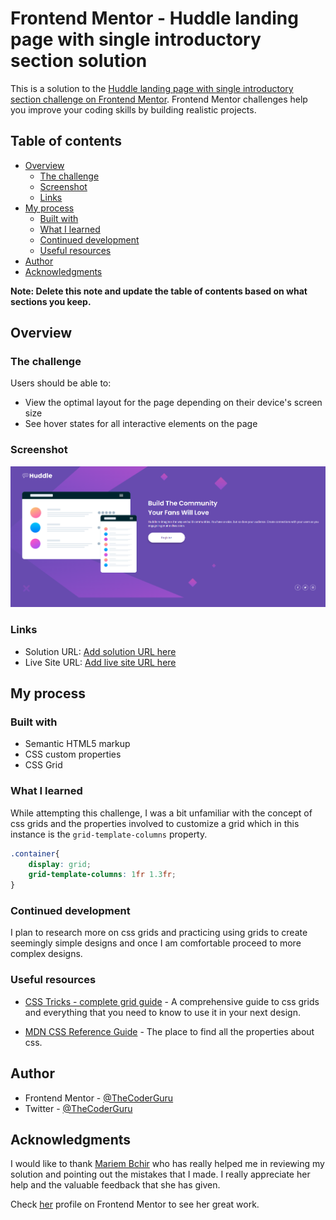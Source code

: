 # Frontend Mentor - Huddle landing page with single introductory section solution

This is a solution to the [Huddle landing page with single introductory section challenge on Frontend Mentor](https://www.frontendmentor.io/challenges/huddle-landing-page-with-a-single-introductory-section-B_2Wvxgi0). Frontend Mentor challenges help you improve your coding skills by building realistic projects. 

## Table of contents

- [Overview](#overview)
  - [The challenge](#the-challenge)
  - [Screenshot](#screenshot)
  - [Links](#links)
- [My process](#my-process)
  - [Built with](#built-with)
  - [What I learned](#what-i-learned)
  - [Continued development](#continued-development)
  - [Useful resources](#useful-resources)
- [Author](#author)
- [Acknowledgments](#acknowledgments)

**Note: Delete this note and update the table of contents based on what sections you keep.**

## Overview

### The challenge

Users should be able to:

- View the optimal layout for the page depending on their device's screen size
- See hover states for all interactive elements on the page

### Screenshot

![](./huddle-landing-page.png)


### Links

- Solution URL: [Add solution URL here](https://github.com/TheCoderGuru/huddle-landing-page-with-single-introductory-section)
- Live Site URL: [Add live site URL here](http://huddle-landing-page-five-omega.vercel.app/)

## My process

### Built with

- Semantic HTML5 markup
- CSS custom properties
- CSS Grid


### What I learned

While attempting this challenge, I was a bit unfamiliar with the concept of css grids and the properties involved to customize a grid which in this instance is the ```grid-template-columns``` property.


```css
.container{
	display: grid;
	grid-template-columns: 1fr 1.3fr;
}
```


### Continued development

I plan to research more on css grids and practicing using grids to create seemingly simple designs and once I am comfortable proceed to more complex designs.


### Useful resources

- [CSS Tricks - complete grid guide](https://css-tricks.com/snippets/css/complete-guide-grid/) - A comprehensive guide to css grids and everything that you need to know to use it in your next design.

- [MDN CSS Reference Guide](https://developer.mozilla.org/en-US/docs/Web/CSS) - The place to find all the properties about css.


## Author

<!-- - Website - [Coming Soon](https://www.your-site.com) -->
- Frontend Mentor - [@TheCoderGuru](https://www.frontendmentor.io/profile/TheCoderGuru)
- Twitter - [@TheCoderGuru](https://www.twitter.com/TheCoderGuru)


## Acknowledgments

I would like to thank [Mariem Bchir](https://github.com/Mabchir/) who has really helped me in reviewing my solution and pointing out the mistakes that I made. I really appreciate her help and the valuable feedback that she has given.

Check [her](https://www.frontendmentor.io/profile/Mabchir/) profile on Frontend Mentor to see her great work.

